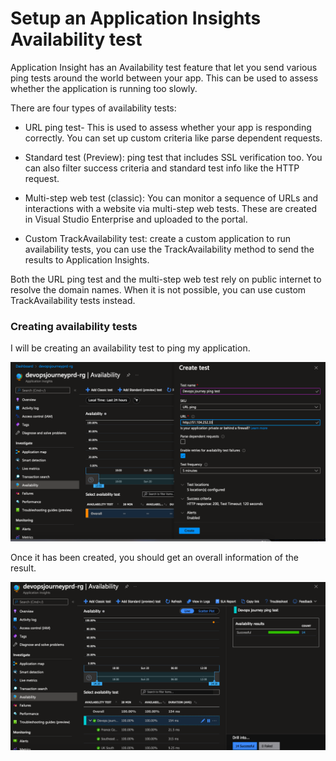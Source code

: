 # Setup an Application Insights Availability test #

Application Insight has an Availability test feature that let you send various ping tests around the world between your app. This can be used to assess whether the application is running too slowly. 


There are four types of availability tests:

- URL ping test- This is used to assess whether your app is responding correctly. You can set up custom criteria like parse dependent requests. 

- Standard test (Preview): ping test that includes SSL verification too.  You can also filter success criteria and standard test info like the HTTP request. 

- Multi-step web test (classic): You can monitor a sequence of URLs and interactions with a website via multi-step web tests. These are created in Visual Studio Enterprise and uploaded to the portal. 

- Custom TrackAvailability test: create a custom application to run availability tests, you can use the TrackAvailability method to send the results to Application Insights.

Both the URL ping test and the multi-step web test rely on public internet to resolve the domain names. When it is not possible, you can use custom TrackAvailability tests instead.



### Creating availability tests ###

I will be creating an availability test to ping my application. 

![](/Monitoring-and-Alerting/images/availabilitytest.png)

Once it has been created, you should get an overall information of the result. 

![](/Monitoring-and-Alerting/images/availabilitytest1.png)

